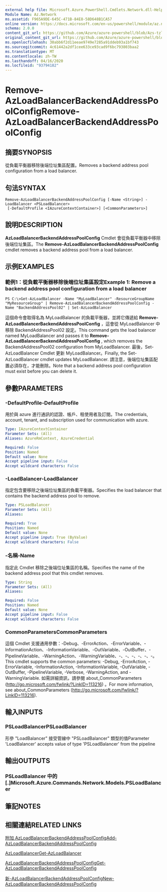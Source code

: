 ```yaml
---
external help file: Microsoft.Azure.PowerShell.Cmdlets.Network.dll-Help.xml
Module Name: Az.Network
ms.assetid: F965A9DE-645C-471B-84E8-58D648B1CA57
online version: https://docs.microsoft.com/en-us/powershell/module/az.network/remove-azloadbalancerbackendaddresspoolconfig
schema: 2.0.0
content_git_url: https://github.com/Azure/azure-powershell/blob/Azs-tzl/src/Network/Network/help/Remove-AzLoadBalancerBackendAddressPoolConfig.md
original_content_git_url: https://github.com/Azure/azure-powershell/blob/Azs-tzl/src/Network/Network/help/Remove-AzLoadBalancerBackendAddressPoolConfig.md
ms.openlocfilehash: 30abb6f2d11eeae9749e7285a91ddeb93a1bf743
ms.sourcegitcommit: 4c61442a2df1cee633ce93cad9f6bc793803baa2
ms.translationtype: MT
ms.contentlocale: zh-TW
ms.lasthandoff: 04/16/2020
ms.locfileid: "93794182"
---
```

# <span data-ttu-id="b96b6-101">Remove-AzLoadBalancerBackendAddressPoolConfig</span><span class="sxs-lookup"><span data-stu-id="b96b6-101">Remove-AzLoadBalancerBackendAddressPoolConfig</span></span>

## <span data-ttu-id="b96b6-102">摘要</span><span class="sxs-lookup"><span data-stu-id="b96b6-102">SYNOPSIS</span></span>
<span data-ttu-id="b96b6-103">從負載平衡器移除後端位址集區配置。</span><span class="sxs-lookup"><span data-stu-id="b96b6-103">Removes a backend address pool configuration from a load balancer.</span></span>

## <span data-ttu-id="b96b6-104">句法</span><span class="sxs-lookup"><span data-stu-id="b96b6-104">SYNTAX</span></span>

```
Remove-AzLoadBalancerBackendAddressPoolConfig [-Name <String>] -LoadBalancer <PSLoadBalancer>
 [-DefaultProfile <IAzureContextContainer>] [<CommonParameters>]
```

## <span data-ttu-id="b96b6-105">說明</span><span class="sxs-lookup"><span data-stu-id="b96b6-105">DESCRIPTION</span></span>
<span data-ttu-id="b96b6-106">**AzLoadBalancerBackendAddressPoolConfig** Cmdlet 會從負載平衡器中移除後端位址集區。</span><span class="sxs-lookup"><span data-stu-id="b96b6-106">The **Remove-AzLoadBalancerBackendAddressPoolConfig** cmdlet removes a backend address pool from a load balancer.</span></span>

## <span data-ttu-id="b96b6-107">示例</span><span class="sxs-lookup"><span data-stu-id="b96b6-107">EXAMPLES</span></span>

### <span data-ttu-id="b96b6-108">範例1：從負載平衡器移除後端位址集區設定</span><span class="sxs-lookup"><span data-stu-id="b96b6-108">Example 1: Remove a backend address pool configuration from a load balancer</span></span>
```
PS C:\>Get-AzLoadBalancer -Name "MyLoadBalancer" -ResourceGroupName "MyResourceGroup" | Remove-AzLoadBalancerBackendAddressPoolConfig -Name "BackendAddressPool02" | Set-AzLoadBalancer
```

<span data-ttu-id="b96b6-109">這個命令會取得名為 MyLoadBalancer 的負載平衡器，並將它傳遞給 **Remove-AzLoadBalancerBackendAddressPoolConfig** ，這會從 MyLoadBalancer 中移除 BackendAddressPool02 設定。</span><span class="sxs-lookup"><span data-stu-id="b96b6-109">This command gets the load balancer named MyLoadBalancer and passes it to **Remove-AzLoadBalancerBackendAddressPoolConfig** , which removes the BackendAddressPool02 configuration from MyLoadBalancer.</span></span>
<span data-ttu-id="b96b6-110">最後，Set-AzLoadBalancer Cmdlet 更新 MyLoadBalancer。</span><span class="sxs-lookup"><span data-stu-id="b96b6-110">Finally, the Set-AzLoadBalancer cmdlet updates MyLoadBalancer.</span></span>
<span data-ttu-id="b96b6-111">請注意，後端位址集區配置必須存在，才能刪除。</span><span class="sxs-lookup"><span data-stu-id="b96b6-111">Note that a backend address pool configuration must exist before you can delete it.</span></span>

## <span data-ttu-id="b96b6-112">參數</span><span class="sxs-lookup"><span data-stu-id="b96b6-112">PARAMETERS</span></span>

### <span data-ttu-id="b96b6-113">-DefaultProfile</span><span class="sxs-lookup"><span data-stu-id="b96b6-113">-DefaultProfile</span></span>
<span data-ttu-id="b96b6-114">用於與 azure 進行通訊的認證、帳戶、租使用者及訂閱。</span><span class="sxs-lookup"><span data-stu-id="b96b6-114">The credentials, account, tenant, and subscription used for communication with azure.</span></span>

```yaml
Type: IAzureContextContainer
Parameter Sets: (All)
Aliases: AzureRmContext, AzureCredential

Required: False
Position: Named
Default value: None
Accept pipeline input: False
Accept wildcard characters: False
```

### <span data-ttu-id="b96b6-115">-LoadBalancer</span><span class="sxs-lookup"><span data-stu-id="b96b6-115">-LoadBalancer</span></span>
<span data-ttu-id="b96b6-116">指定包含要移除之後端位址集區的負載平衡器。</span><span class="sxs-lookup"><span data-stu-id="b96b6-116">Specifies the load balancer that contains the backend address pool to remove.</span></span>

```yaml
Type: PSLoadBalancer
Parameter Sets: (All)
Aliases: 

Required: True
Position: Named
Default value: None
Accept pipeline input: True (ByValue)
Accept wildcard characters: False
```

### <span data-ttu-id="b96b6-117">-名稱</span><span class="sxs-lookup"><span data-stu-id="b96b6-117">-Name</span></span>
<span data-ttu-id="b96b6-118">指定此 Cmdlet 移除之後端位址集區的名稱。</span><span class="sxs-lookup"><span data-stu-id="b96b6-118">Specifies the name of the backend address pool that this cmdlet removes.</span></span>

```yaml
Type: String
Parameter Sets: (All)
Aliases: 

Required: False
Position: Named
Default value: None
Accept pipeline input: False
Accept wildcard characters: False
```

### <span data-ttu-id="b96b6-119">CommonParameters</span><span class="sxs-lookup"><span data-stu-id="b96b6-119">CommonParameters</span></span>
<span data-ttu-id="b96b6-120">這個 Cmdlet 支援通用參數：-Debug、-ErrorAction、-ErrorVariable、-InformationAction、-InformationVariable、-OutVariable、-OutBuffer、-PipelineVariable、-WarningAction、-WarningVariable、-、-、-、-、-、-。</span><span class="sxs-lookup"><span data-stu-id="b96b6-120">This cmdlet supports the common parameters: -Debug, -ErrorAction, -ErrorVariable, -InformationAction, -InformationVariable, -OutVariable, -OutBuffer, -PipelineVariable, -Verbose, -WarningAction, and -WarningVariable.</span></span> <span data-ttu-id="b96b6-121">如需詳細資訊，請參閱 about_CommonParameters (http://go.microsoft.com/fwlink/?LinkID=113216) 。</span><span class="sxs-lookup"><span data-stu-id="b96b6-121">For more information, see about_CommonParameters (http://go.microsoft.com/fwlink/?LinkID=113216).</span></span>

## <span data-ttu-id="b96b6-122">輸入</span><span class="sxs-lookup"><span data-stu-id="b96b6-122">INPUTS</span></span>

### <span data-ttu-id="b96b6-123">PSLoadBalancer</span><span class="sxs-lookup"><span data-stu-id="b96b6-123">PSLoadBalancer</span></span>
<span data-ttu-id="b96b6-124">形參 "LoadBalancer" 接受管線中 "PSLoadBalancer" 類型的值</span><span class="sxs-lookup"><span data-stu-id="b96b6-124">Parameter 'LoadBalancer' accepts value of type 'PSLoadBalancer' from the pipeline</span></span>

## <span data-ttu-id="b96b6-125">輸出</span><span class="sxs-lookup"><span data-stu-id="b96b6-125">OUTPUTS</span></span>

### <span data-ttu-id="b96b6-126">PSLoadBalancer 中的 [.]</span><span class="sxs-lookup"><span data-stu-id="b96b6-126">Microsoft.Azure.Commands.Network.Models.PSLoadBalancer</span></span>

## <span data-ttu-id="b96b6-127">筆記</span><span class="sxs-lookup"><span data-stu-id="b96b6-127">NOTES</span></span>

## <span data-ttu-id="b96b6-128">相關連結</span><span class="sxs-lookup"><span data-stu-id="b96b6-128">RELATED LINKS</span></span>

[<span data-ttu-id="b96b6-129">附加 AzLoadBalancerBackendAddressPoolConfig</span><span class="sxs-lookup"><span data-stu-id="b96b6-129">Add-AzLoadBalancerBackendAddressPoolConfig</span></span>](./Add-AzLoadBalancerBackendAddressPoolConfig.md)

[<span data-ttu-id="b96b6-130">AzLoadBalancer</span><span class="sxs-lookup"><span data-stu-id="b96b6-130">Get-AzLoadBalancer</span></span>](./Get-AzLoadBalancer.md)

[<span data-ttu-id="b96b6-131">AzLoadBalancerBackendAddressPoolConfig</span><span class="sxs-lookup"><span data-stu-id="b96b6-131">Get-AzLoadBalancerBackendAddressPoolConfig</span></span>](./Get-AzLoadBalancerBackendAddressPoolConfig.md)

[<span data-ttu-id="b96b6-132">新-AzLoadBalancerBackendAddressPoolConfig</span><span class="sxs-lookup"><span data-stu-id="b96b6-132">New-AzLoadBalancerBackendAddressPoolConfig</span></span>](./New-AzLoadBalancerBackendAddressPoolConfig.md)


